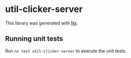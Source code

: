 # util-clicker-server

This library was generated with [Nx](https://nx.dev).

## Running unit tests

Run `nx test util-clicker-server` to execute the unit tests.
